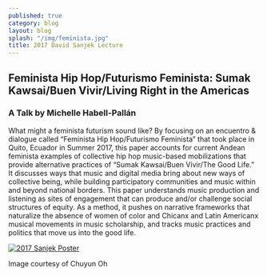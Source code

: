 ```yaml
---
published: true
category: blog
layout: blog
splash: "/img/feminista.jpg"
title: 2017 David Sanjek Lecture
---
```

## Feminista Hip Hop/Futurismo Feminista: Sumak Kawsai/Buen Vivir/Living Right in the Americas

### A Talk by Michelle Habell-Pallán

What might a feminista futurism sound like? By focusing on an encuentro & dialogue called “Feminista Hip Hop/Futurismo Feminista” that took place in Quito, Ecuador in Summer 2017, this paper accounts for current Andean feminista examples of collective hip hop music-based mobilizations that provide alternative practices of “Sumak Kawsai/Buen Vivir/The Good Life.” It discusses ways that music and digital media bring about new ways of collective being, while building participatory communities and music within and beyond national borders. This paper understands music production and listening as sites of engagement that can produce and/or challenge social structures of equity. As a method, it pushes on narrative frameworks that naturalize the absence of women of color and Chicanx and Latin Americanx musical movements in music scholarship, and tracks music practices and politics that move us into the good life.

[![2017 Sanjek Poster](http://pmssem.wdfiles.com/local--files/start/2017%20Sanjek%20poster)](http://pmssem.wdfiles.com/local--files/start/2017%20Sanjek%20poster)

Image courtesy of Chuyun Oh